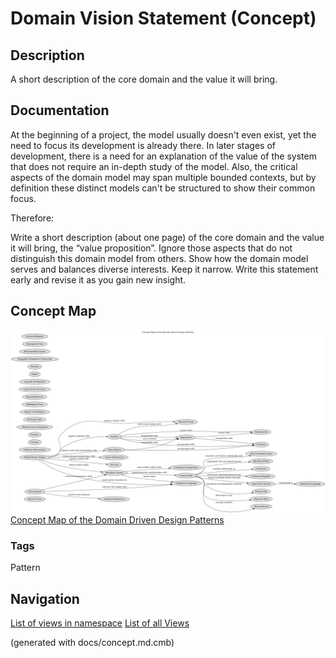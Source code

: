 # Domain Vision Statement (Concept)
## Description
A short description of the core domain and the value it will bring.

## Documentation
At the beginning of a project, the model usually doesn't even exist, yet the
need to focus its development is already there. In later stages of development,
there is a need for an explanation of the value of the system that does not
require an in-depth study of the model. Also, the critical aspects of the
domain model may span multiple bounded contexts, but by definition these
distinct models can't be structured to show their common focus.

Therefore:

Write a short description (about one page) of the core domain and the value it
will bring, the “value proposition”. Ignore those aspects that do not
distinguish this domain model from others. Show how the domain model serves and
balances diverse interests. Keep it narrow. Write this statement early and
revise it as you gain new insight.

## Concept Map
![Concept Map of the Domain Driven Design Patterns](../ddd/concept-view.png)
[Concept Map of the Domain Driven Design Patterns](../ddd/concept-view.md)

### Tags
Pattern


## Navigation
[List of views in namespace](./views-in-namespace.md)
[List of all Views](../views.md)

(generated with docs/concept.md.cmb)
